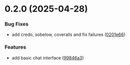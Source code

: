 # 0.2.0 (2025-04-28)


### Bug Fixes

* add credo, sobelow, coveralls and fix failures ([0201e66](https://github.com/jwstover/groupchat/commit/0201e66c6213adb4c08cf2e0b03972befff2c916))


### Features

* add basic chat interface ([99846a3](https://github.com/jwstover/groupchat/commit/99846a3ec1b28991f5bf24c86a374bbd382a2388))



